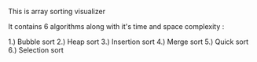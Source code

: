 This is array sorting visualizer

It contains 6 algorithms along with it's time and space complexity :

1.) Bubble sort
2.) Heap sort
3.) Insertion sort
4.) Merge sort
5.) Quick sort
6.) Selection sort
